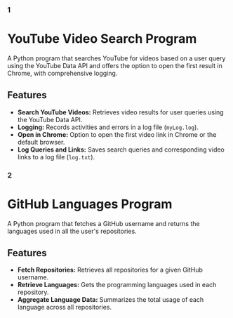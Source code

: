 ### 1
# YouTube Video Search Program

A Python program that searches YouTube for videos based on a user query using the YouTube Data API and offers the option to open the first result in Chrome, with comprehensive logging.

## Features

- **Search YouTube Videos:** Retrieves video results for user queries using the YouTube Data API.
- **Logging:** Records activities and errors in a log file (`myLog.log`).
- **Open in Chrome:** Option to open the first video link in Chrome or the default browser.
- **Log Queries and Links:** Saves search queries and corresponding video links to a log file (`log.txt`).

### 2
# GitHub Languages Program

A Python program that fetches a GitHub username and returns the languages used in all the user's repositories.

## Features

- **Fetch Repositories:** Retrieves all repositories for a given GitHub username.
- **Retrieve Languages:** Gets the programming languages used in each repository.
- **Aggregate Language Data:** Summarizes the total usage of each language across all repositories.
